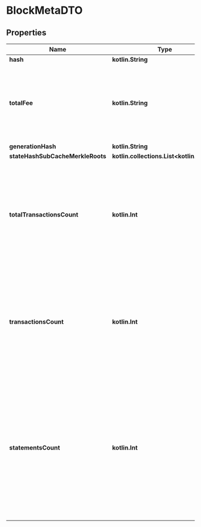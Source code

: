 
# BlockMetaDTO

## Properties
Name | Type | Description | Notes
------------ | ------------- | ------------- | -------------
**hash** | **kotlin.String** |  | 
**totalFee** | **kotlin.String** | Absolute amount. An amount of 123456789 (absolute) for a mosaic with divisibility 6 means 123.456789 (relative). | 
**generationHash** | **kotlin.String** |  | 
**stateHashSubCacheMerkleRoots** | **kotlin.collections.List&lt;kotlin.String&gt;** |  | 
**totalTransactionsCount** | **kotlin.Int** | Total number of [transactions](https://docs.symbolplatform.com/concepts/transaction.html) confirmed in this block, including *embedded* transactions (i.e. transactions contained within aggregate transactions).  | 
**transactionsCount** | **kotlin.Int** | Number of [transactions](https://docs.symbolplatform.com/concepts/transaction.html) confirmed in this block. This does not count *embedded* transactions (i.e. transactions contained within aggregate transactions).  | 
**statementsCount** | **kotlin.Int** | Number of statements (of any kind) present in this block. Bear in mind that some of them (like [resolution statements](https://docs.symbolplatform.com/concepts/receipt.html#resolution-statement)) are triggered by transactions present in the block, but in general, [transaction statements](https://docs.symbolplatform.com/concepts/receipt.html#transaction-statement) are not.  | 



